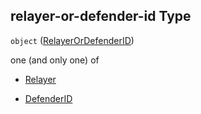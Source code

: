 ## relayer-or-defender-id Type

`object` ([RelayerOrDefenderID](definitions-definitions-relayerordefenderid.md))

one (and only one) of

*   [Relayer](definitions-definitions-relayer.md "check type definition")

*   [DefenderID](definitions-definitions-defenderid.md "check type definition")
